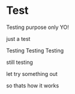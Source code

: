 # Test
Testing purpose only YO!

just a test

Testing Testing Testing

still testing

let try something out

so thats how it works
